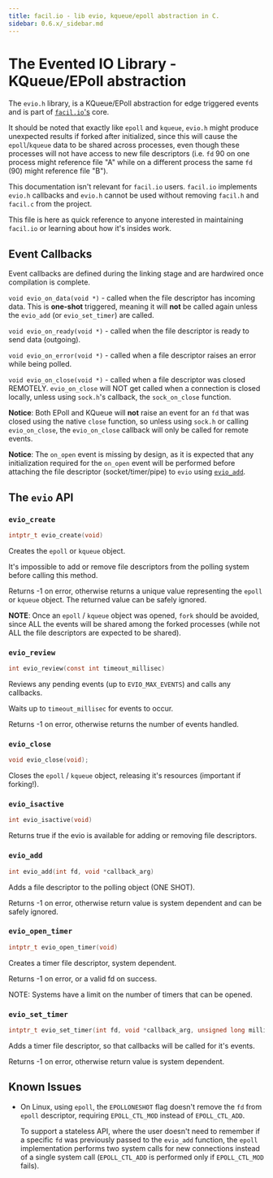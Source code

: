 ```yaml
---
title: facil.io - lib evio, kqueue/epoll abstraction in C.
sidebar: 0.6.x/_sidebar.md
---
```

# The Evented IO Library - KQueue/EPoll abstraction

The `evio.h` library, is a KQueue/EPoll abstraction for edge triggered events and is part of [`facil.io`'s](./facil.md) core.

It should be noted that exactly like `epoll` and `kqueue`, `evio.h` might produce unexpected results if forked after initialized, since this will cause the `epoll`/`kqueue` data to be shared across processes, even though these processes will not have access to new file descriptors (i.e. `fd` 90 on one process might reference file "A" while on a different process the same `fd` (90) might reference file "B").

This documentation isn't relevant for `facil.io` users. `facil.io` implements `evio.h` callbacks and `evio.h` cannot be used without removing `facil.h` and `facil.c` from the project.

This file is here as quick reference to anyone interested in maintaining `facil.io` or learning about how it's insides work.

## Event Callbacks

Event callbacks are defined during the linking stage and are hardwired once compilation is complete.

`void evio_on_data(void *)` - called when the file descriptor has incoming data. This is **one-shot** triggered, meaning it will **not** be called again unless the `evio_add` (or `evio_set_timer`) are called.

`void evio_on_ready(void *)` - called when the file descriptor is ready to send data (outgoing).

`void evio_on_error(void *)` - called when a file descriptor raises an error while being polled.

`void evio_on_close(void *)` - called when a file descriptor was closed REMOTELY. `evio_on_close` will NOT get called when a connection is closed locally, unless using `sock.h`'s callback, the `sock_on_close` function.

**Notice**: Both EPoll and KQueue will **not** raise an event for an `fd` that was closed using the native `close` function, so unless using `sock.h` or calling `evio_on_close`, the `evio_on_close` callback will only be called for remote events.

**Notice**: The `on_open` event is missing by design, as it is expected that any initialization required for the `on_open` event will be performed before attaching the file descriptor (socket/timer/pipe) to `evio` using [`evio_add`]().

## The `evio` API


### `evio_create`

```c
intptr_t evio_create(void)
```

Creates the `epoll` or `kqueue` object.

It's impossible to add or remove file descriptors from the polling system before
calling this method.

Returns -1 on error, otherwise returns a unique value representing the `epoll`
or `kqueue` object. The returned value can be safely ignored.

**NOTE**: Once an `epoll` / `kqueue` object was opened, `fork` should be avoided,
since ALL the events will be shared among the forked processes (while not ALL
the file descriptors are expected to be shared).

### `evio_review`

```c
int evio_review(const int timeout_millisec)
```

Reviews any pending events (up to `EVIO_MAX_EVENTS`) and calls any callbacks.

Waits up to `timeout_millisec` for events to occur.

Returns -1 on error, otherwise returns the number of events handled.

### `evio_close`

```c
void evio_close(void);
```

Closes the `epoll` / `kqueue` object, releasing it's resources (important if
forking!).

### `evio_isactive`

```c
int evio_isactive(void)
```

Returns true if the evio is available for adding or removing file descriptors.


### `evio_add`

```c
int evio_add(int fd, void *callback_arg)
```

Adds a file descriptor to the polling object (ONE SHOT).

Returns -1 on error, otherwise return value is system dependent and can be
safely ignored.

### `evio_open_timer`

```c
intptr_t evio_open_timer(void)
```

Creates a timer file descriptor, system dependent.

Returns -1 on error, or a valid fd on success.

NOTE: Systems have a limit on the number of timers that can be opened.

### `evio_set_timer`

```c
intptr_t evio_set_timer(int fd, void *callback_arg, unsigned long milliseconds)
```

Adds a timer file descriptor, so that callbacks will be called for it's events.

Returns -1 on error, otherwise return value is system dependent.

## Known Issues

* On Linux, using `epoll`, the `EPOLLONESHOT` flag doesn't remove the `fd` from `epoll` descriptor, requiring `EPOLL_CTL_MOD` instead of `EPOLL_CTL_ADD`.

    To support a stateless API, where the user doesn't need to remember if a specific `fd` was previously passed to the `evio_add` function, the `epoll` implementation performs two system calls for new connections instead of a single system call (`EPOLL_CTL_ADD` is performed only if `EPOLL_CTL_MOD` fails).
